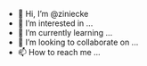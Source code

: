 - 👋 Hi, I’m @ziniecke
- 👀 I’m interested in ...
- 🌱 I’m currently learning ...
- 💞️ I’m looking to collaborate on ...
- 📫 How to reach me ...

<!---
ziniecke/ziniecke is a ✨ special ✨ repository because its `README.md` (this file) appears on your GitHub profile.
You can click the Preview link to take a look at your changes.
--->
